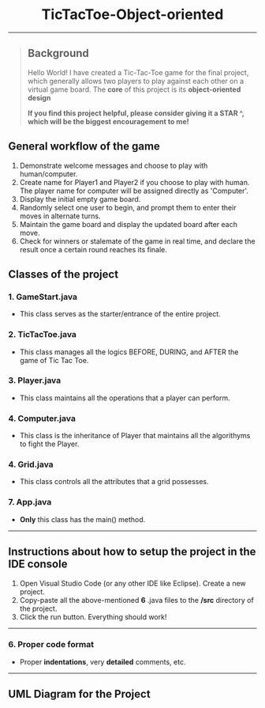 <h1 align = "center">TicTacToe-Object-oriented</h1>

---

> ## Background
>
> Hello World! I have created a Tic-Tac-Toe game for the final project, which generally allows two players to play against each other on a virtual game board. The **core** of this project is its **object-oriented design**
>
> **If you find this project helpful, please consider giving it a STAR ^, which will be the biggest encouragement to me!**

## General workflow of the game

1. Demonstrate welcome messages and choose to play with human/computer.
2. Create name for Player1 and Player2 if you choose to play with human. The player name for computer will be assigned directly as 'Computer'.
2. Display the initial empty game board.
3. Randomly select one user to begin, and prompt them to enter their moves in alternate turns.
4. Maintain the game board and display the updated board after each move.
5. Check for winners or stalemate of the game in real time, and declare the result once a certain round reaches its finale.

## Classes of the project

### 1. GameStart.java

- This class serves as the starter/entrance of the entire project.

### 2. TicTacToe.java

- This class manages all the logics BEFORE, DURING, and AFTER the game of Tic Tac Toe.

### 3. Player.java

- This class maintains all the operations that a player can perform.

### 4. Computer.java

- This class is the inheritance of Player that maintains all the algorithyms to fight the Player.

### 4. Grid.java

- This class controls all the attributes that a grid possesses.

### 7. App.java

- **Only** this class has the main() method.

---

## Instructions about how to setup the project in the IDE console

1. Open Visual Studio Code (or any other IDE like Eclipse). Create a new project.
2. Copy-paste all the above-mentioned  **6** .java files to the **/src** directory of the project.
3. Click the run button. Everything should work!

---

### 6. Proper code format

- Proper **indentations**, very **detailed** comments, etc.

---

## UML Diagram for the Project

